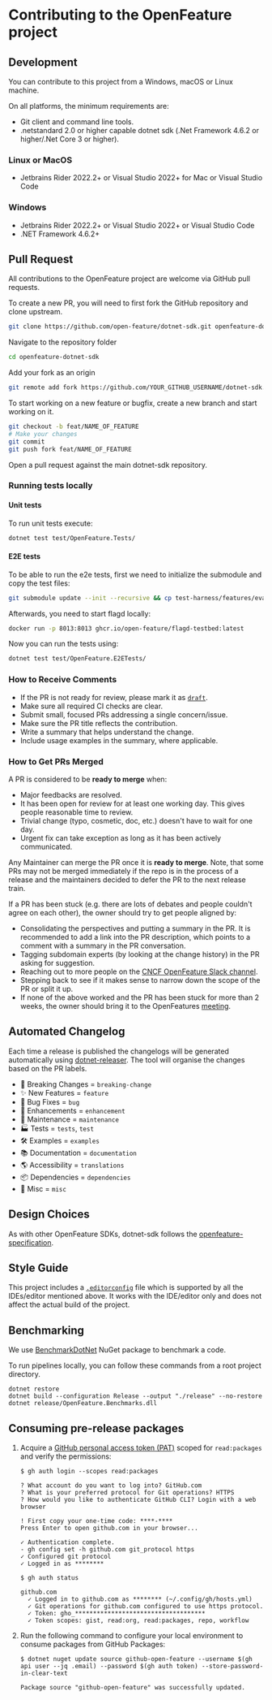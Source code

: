 # Contributing to the OpenFeature project

## Development

You can contribute to this project from a Windows, macOS or Linux machine.

On all platforms, the minimum requirements are:

* Git client and command line tools.
* .netstandard 2.0 or higher capable dotnet sdk (.Net Framework 4.6.2 or higher/.Net Core 3 or higher).

### Linux or MacOS

* Jetbrains Rider 2022.2+ or Visual Studio 2022+ for Mac or Visual Studio Code

### Windows

* Jetbrains Rider 2022.2+ or Visual Studio 2022+ or Visual Studio Code
* .NET Framework 4.6.2+

## Pull Request

All contributions to the OpenFeature project are welcome via GitHub pull requests.

To create a new PR, you will need to first fork the GitHub repository and clone upstream.

```bash
git clone https://github.com/open-feature/dotnet-sdk.git openfeature-dotnet-sdk
```

Navigate to the repository folder
```bash
cd openfeature-dotnet-sdk
```

Add your fork as an origin
```bash
git remote add fork https://github.com/YOUR_GITHUB_USERNAME/dotnet-sdk.git
```

To start working on a new feature or bugfix, create a new branch and start working on it.

```bash
git checkout -b feat/NAME_OF_FEATURE
# Make your changes
git commit
git push fork feat/NAME_OF_FEATURE
```

Open a pull request against the main dotnet-sdk repository.

### Running tests locally

#### Unit tests

To run unit tests execute:

```bash
dotnet test test/OpenFeature.Tests/
```

#### E2E tests

To be able to run the e2e tests, first we need to initialize the submodule and copy the test files:

```bash
git submodule update --init --recursive && cp test-harness/features/evaluation.feature test/OpenFeature.E2ETests/Features/
```

Afterwards, you need to start flagd locally:

```bash
docker run -p 8013:8013 ghcr.io/open-feature/flagd-testbed:latest
```

Now you can run the tests using:

```bash
dotnet test test/OpenFeature.E2ETests/
```

### How to Receive Comments

* If the PR is not ready for review, please mark it as
  [`draft`](https://github.blog/2019-02-14-introducing-draft-pull-requests/).
* Make sure all required CI checks are clear.
* Submit small, focused PRs addressing a single concern/issue.
* Make sure the PR title reflects the contribution.
* Write a summary that helps understand the change.
* Include usage examples in the summary, where applicable.

### How to Get PRs Merged

A PR is considered to be **ready to merge** when:

* Major feedbacks are resolved.
* It has been open for review for at least one working day. This gives people
  reasonable time to review.
* Trivial change (typo, cosmetic, doc, etc.) doesn't have to wait for one day.
* Urgent fix can take exception as long as it has been actively communicated.

Any Maintainer can merge the PR once it is **ready to merge**. Note, that some
PRs may not be merged immediately if the repo is in the process of a release and
the maintainers decided to defer the PR to the next release train.

If a PR has been stuck (e.g. there are lots of debates and people couldn't agree
on each other), the owner should try to get people aligned by:

* Consolidating the perspectives and putting a summary in the PR. It is
  recommended to add a link into the PR description, which points to a comment
  with a summary in the PR conversation.
* Tagging subdomain experts (by looking at the change history) in the PR asking
  for suggestion.
* Reaching out to more people on the [CNCF OpenFeature Slack channel](https://cloud-native.slack.com/archives/C0344AANLA1).
* Stepping back to see if it makes sense to narrow down the scope of the PR or
  split it up.
* If none of the above worked and the PR has been stuck for more than 2 weeks,
  the owner should bring it to the OpenFeatures [meeting](README.md#contributing).

## Automated Changelog

Each time a release is published the changelogs will be generated automatically using [dotnet-releaser](https://github.com/xoofx/dotnet-releaser/blob/main/doc/changelog_user_guide.md#13-categories). The tool will organise the changes based on the PR labels.

- 🚨 Breaking Changes = `breaking-change`
- ✨ New Features = `feature`
- 🐛 Bug Fixes = `bug`
- 🚀 Enhancements = `enhancement`
- 🧰 Maintenance = `maintenance`
- 🏭 Tests = `tests`, `test`
- 🛠 Examples = `examples`
- 📚 Documentation = `documentation`
- 🌎 Accessibility = `translations`
- 📦 Dependencies = `dependencies`
- 🧰 Misc = `misc`

## Design Choices

As with other OpenFeature SDKs, dotnet-sdk follows the
[openfeature-specification](https://github.com/open-feature/spec).

## Style Guide

This project includes a [`.editorconfig`](./.editorconfig) file which is
supported by all the IDEs/editor mentioned above. It works with the IDE/editor
only and does not affect the actual build of the project.

## Benchmarking

We use [BenchmarkDotNet](https://benchmarkdotnet.org/articles/overview.html) NuGet package to benchmark a code.

To run pipelines locally, you can follow these commands from a root project directory.

```
dotnet restore
dotnet build --configuration Release --output "./release" --no-restore
dotnet release/OpenFeature.Benchmarks.dll
```

## Consuming pre-release packages

1. Acquire a [GitHub personal access token (PAT)](https://docs.github.com/github/authenticating-to-github/creating-a-personal-access-token) scoped for `read:packages` and verify the permissions:
   ```console
   $ gh auth login --scopes read:packages

   ? What account do you want to log into? GitHub.com
   ? What is your preferred protocol for Git operations? HTTPS
   ? How would you like to authenticate GitHub CLI? Login with a web browser

   ! First copy your one-time code: ****-****
   Press Enter to open github.com in your browser...

   ✓ Authentication complete.
   - gh config set -h github.com git_protocol https
   ✓ Configured git protocol
   ✓ Logged in as ********
   ```

   ```console
   $ gh auth status

   github.com
     ✓ Logged in to github.com as ******** (~/.config/gh/hosts.yml)
     ✓ Git operations for github.com configured to use https protocol.
     ✓ Token: gho_************************************
     ✓ Token scopes: gist, read:org, read:packages, repo, workflow
   ```
2. Run the following command to configure your local environment to consume packages from GitHub Packages:
   ```console
   $ dotnet nuget update source github-open-feature --username $(gh api user --jq .email) --password $(gh auth token) --store-password-in-clear-text

   Package source "github-open-feature" was successfully updated.
   ```
